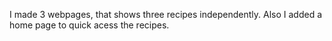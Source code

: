 I made 3 webpages, that shows three recipes independently. Also I added a home page to quick acess the recipes. 